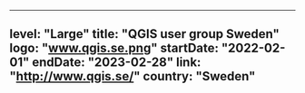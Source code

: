
---
level: "Large"
title: "QGIS user group Sweden"
logo: "www.qgis.se.png"
startDate: "2022-02-01"
endDate: "2023-02-28"
link: "http://www.qgis.se/"
country: "Sweden"
---
